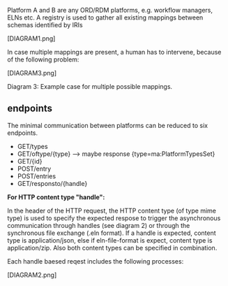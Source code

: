Platform A and B are any ORD/RDM platforms, e.g. workflow managers, ELNs etc. 
A registry is used to gather all existing mappings between schemas identified by IRIs

[DIAGRAM1.png]

In case multiple mappings are present, a human has to intervene, because of the following problem:

[DIAGRAM3.png]

Diagram 3: Example case for multiple possible mappings.

## endpoints

The minimal communication between platforms can be reduced to six endpoints.

- GET/types
- GET/oftype/{type} --> maybe response {type=ma:PlatformTypesSet}
- GET/{id}
- POST/entry
- POST/entries
- GET/responsto/{handle}


**For HTTP content type "handle":**

In the header of the HTTP request, the HTTP content type (of type mime type) is used to specify the expected respose to trigger the asynchronous communication through handles (see diagram 2) or through the synchronous file exchange (.eln format). If a handle is expected, content type is application/json, else if eln-file-format is expect, content type is application/zip. Also both content types can be specified in combination.

Each handle baesed reqest includes the following processes:

[DIAGRAM2.png]
